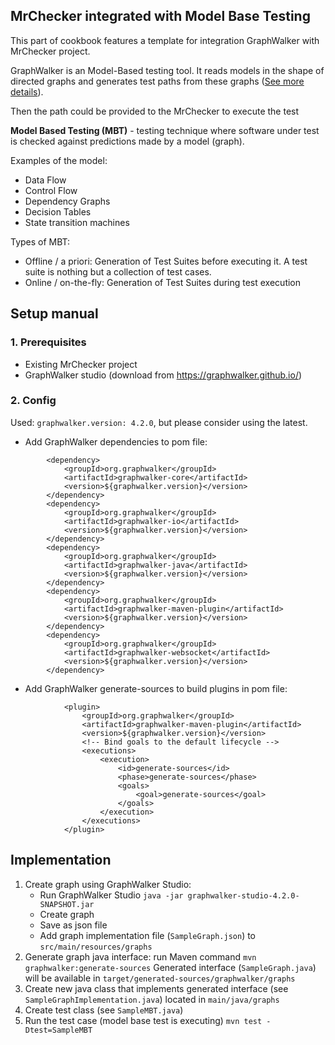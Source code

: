 

MrChecker integrated with Model Base Testing
-------------------
This part of cookbook features a template for integration GraphWalker with MrChecker project.

GraphWalker is an Model-Based testing tool. It reads models in the shape of directed graphs and generates test paths from these graphs ([See more details](https://github.com/GraphWalker/graphwalker-project/wiki)).

Then the path could be provided to the MrChecker to execute the test 

**Model Based Testing (MBT)** - testing technique where software under test is checked against predictions made by a model (graph). 

Examples of the model: 
*	Data Flow
*	Control Flow
*	Dependency Graphs
*	Decision Tables
*	State transition machines

Types of MBT:
*	Offline / a priori: Generation of Test Suites before executing it. A test suite is nothing but a collection of test cases.
*	Online / on-the-fly: Generation of Test Suites during test execution


## Setup manual
### 1.	Prerequisites
*	Existing MrChecker project
*	GraphWalker studio (download from https://graphwalker.github.io/) 

### 2.	Config
Used: ``graphwalker.version: 4.2.0``, but please consider using the latest.
*	Add GraphWalker dependencies to pom file:
```
        <dependency>
            <groupId>org.graphwalker</groupId>
            <artifactId>graphwalker-core</artifactId>
            <version>${graphwalker.version}</version>
        </dependency>
        <dependency>
            <groupId>org.graphwalker</groupId>
            <artifactId>graphwalker-io</artifactId>
            <version>${graphwalker.version}</version>
        </dependency>
        <dependency>
            <groupId>org.graphwalker</groupId>
            <artifactId>graphwalker-java</artifactId>
            <version>${graphwalker.version}</version>
        </dependency>
        <dependency>
            <groupId>org.graphwalker</groupId>
            <artifactId>graphwalker-maven-plugin</artifactId>
            <version>${graphwalker.version}</version>
        </dependency>
        <dependency>
            <groupId>org.graphwalker</groupId>
            <artifactId>graphwalker-websocket</artifactId>
            <version>${graphwalker.version}</version>
        </dependency>
```

*	Add GraphWalker generate-sources to build plugins in pom file:
	
```
            <plugin>
                <groupId>org.graphwalker</groupId>
                <artifactId>graphwalker-maven-plugin</artifactId>
                <version>${graphwalker.version}</version>
                <!-- Bind goals to the default lifecycle -->
                <executions>
                    <execution>
                        <id>generate-sources</id>
                        <phase>generate-sources</phase>
                        <goals>
                            <goal>generate-sources</goal>
                        </goals>
                    </execution>
                </executions>
            </plugin>
```
            


##	Implementation
1. Create graph using GraphWalker Studio:
	* Run GraphWalker Studio ``java -jar graphwalker-studio-4.2.0-SNAPSHOT.jar``
	* Create graph
	* Save as json file
	* Add graph implementation file (``SampleGraph.json``) to ``src/main/resources/graphs``
2.	Generate graph java interface: run Maven command 
		```mvn graphwalker:generate-sources```
	Generated interface (``SampleGraph.java``) will be available in ``target/generated-sources/graphwalker/graphs``
3.	Create new java class that implements generated interface (see ``SampleGraphImplementation.java``) located in ``main/java/graphs``
4.	Create test class (see ``SampleMBT.java``)
5.	Run the test case (model base test is executing) ``mvn test -Dtest=SampleMBT``